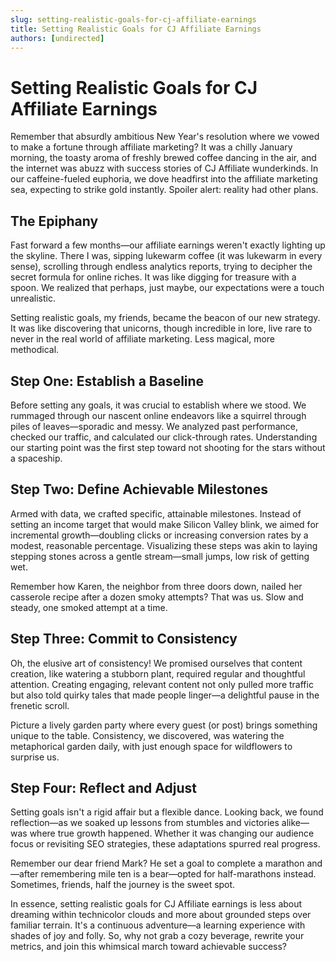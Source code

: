 ```yaml
---
slug: setting-realistic-goals-for-cj-affiliate-earnings
title: Setting Realistic Goals for CJ Affiliate Earnings
authors: [undirected]
---
```



# Setting Realistic Goals for CJ Affiliate Earnings

Remember that absurdly ambitious New Year's resolution where we vowed to make a fortune through affiliate marketing? It was a chilly January morning, the toasty aroma of freshly brewed coffee dancing in the air, and the internet was abuzz with success stories of CJ Affiliate wunderkinds. In our caffeine-fueled euphoria, we dove headfirst into the affiliate marketing sea, expecting to strike gold instantly. Spoiler alert: reality had other plans.

## The Epiphany

Fast forward a few months—our affiliate earnings weren't exactly lighting up the skyline. There I was, sipping lukewarm coffee (it was lukewarm in every sense), scrolling through endless analytics reports, trying to decipher the secret formula for online riches. It was like digging for treasure with a spoon. We realized that perhaps, just maybe, our expectations were a touch unrealistic.

Setting realistic goals, my friends, became the beacon of our new strategy. It was like discovering that unicorns, though incredible in lore, live rare to never in the real world of affiliate marketing. Less magical, more methodical.

## Step One: Establish a Baseline

Before setting any goals, it was crucial to establish where we stood. We rummaged through our nascent online endeavors like a squirrel through piles of leaves—sporadic and messy. We analyzed past performance, checked our traffic, and calculated our click-through rates. Understanding our starting point was the first step toward not shooting for the stars without a spaceship.

## Step Two: Define Achievable Milestones

Armed with data, we crafted specific, attainable milestones. Instead of setting an income target that would make Silicon Valley blink, we aimed for incremental growth—doubling clicks or increasing conversion rates by a modest, reasonable percentage. Visualizing these steps was akin to laying stepping stones across a gentle stream—small jumps, low risk of getting wet.

Remember how Karen, the neighbor from three doors down, nailed her casserole recipe after a dozen smoky attempts? That was us. Slow and steady, one smoked attempt at a time.

## Step Three: Commit to Consistency

Oh, the elusive art of consistency! We promised ourselves that content creation, like watering a stubborn plant, required regular and thoughtful attention. Creating engaging, relevant content not only pulled more traffic but also told quirky tales that made people linger—a delightful pause in the frenetic scroll.

Picture a lively garden party where every guest (or post) brings something unique to the table. Consistency, we discovered, was watering the metaphorical garden daily, with just enough space for wildflowers to surprise us.

## Step Four: Reflect and Adjust

Setting goals isn't a rigid affair but a flexible dance. Looking back, we found reflection—as we soaked up lessons from stumbles and victories alike—was where true growth happened. Whether it was changing our audience focus or revisiting SEO strategies, these adaptations spurred real progress.

Remember our dear friend Mark? He set a goal to complete a marathon and—after remembering mile ten is a bear—opted for half-marathons instead. Sometimes, friends, half the journey is the sweet spot.

In essence, setting realistic goals for CJ Affiliate earnings is less about dreaming within technicolor clouds and more about grounded steps over familiar terrain. It's a continuous adventure—a learning experience with shades of joy and folly. So, why not grab a cozy beverage, rewrite your metrics, and join this whimsical march toward achievable success?


